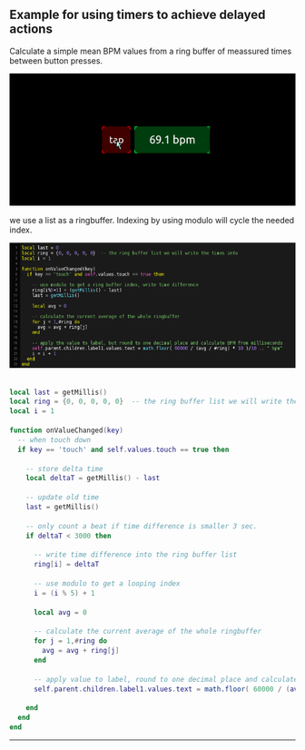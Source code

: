 ## Example for using timers to achieve delayed actions

Calculate a simple mean BPM values from a ring buffer of meassured times between button presses.

![delayed osc](pics/preview.gif)

we use a list as a ringbuffer. Indexing by using modulo will cycle the needed index.

![delayed osc](pics/script.png)

```lua

local last = getMillis()
local ring = {0, 0, 0, 0, 0}  -- the ring buffer list we will write the times into
local i = 1

function onValueChanged(key)
  -- when touch down
  if key == 'touch' and self.values.touch == true then
  
    -- store delta time 
    local deltaT = getMillis() - last
    
    -- update old time
    last = getMillis()

    -- only count a beat if time difference is smaller 3 sec.
    if deltaT < 3000 then   
  
      -- write time difference into the ring buffer list
      ring[i] = deltaT
      
      -- use modulo to get a looping index
      i = (i % 5) + 1
      
      local avg = 0
      
      -- calculate the current average of the whole ringbuffer
      for j = 1,#ring do
        avg = avg + ring[j]
      end
      
      -- apply value to label, round to one decimal place and calculate BPM from milliseconds
      self.parent.children.label1.values.text = math.floor( 60000 / (avg / #ring) * 10 )/10 .. " bpm"

    end
  end
end

```

---
